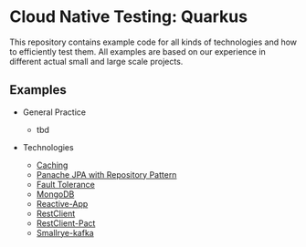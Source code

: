 # Cloud Native Testing: Quarkus

This repository contains example code for all kinds of technologies and how to efficiently test them. All examples are
based on our experience in different actual small and large scale projects.

## Examples

- General Practice
    - tbd

- Technologies
    - [Caching](/examples/caching)
    - [Panache JPA with Repository Pattern](/examples/data-jpa-repository)
    - [Fault Tolerance](/examples/fault-tolerance)
    - [MongoDB](/examples/mongodb)
    - [Reactive-App](/examples/reactive-app)
    - [RestClient](/examples/restclient)
    - [RestClient-Pact](/examples/restclient-pact)
    - [Smallrye-kafka](/examples/smallrye-kafka)